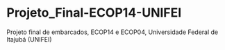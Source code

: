 # Projeto_Final-ECOP14-UNIFEI
Projeto final de embarcados, ECOP14 e ECOP04, Universidade Federal de Itajubá (UNIFEI)
